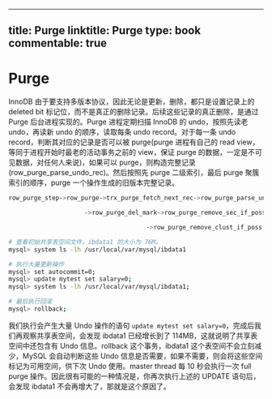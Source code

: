 
---
title: Purge
linktitle: Purge
type: book
commentable: true
---

# Purge

InnoDB 由于要支持多版本协议，因此无论是更新，删除，都只是设置记录上的 deleted bit 标记位，而不是真正的删除记录。后续这些记录的真正删除，是通过 Purge 后台进程实现的。Purge 进程定期扫描 InnoDB 的 undo，按照先读老 undo，再读新 undo 的顺序，读取每条 undo record。对于每一条 undo record，判断其对应的记录是否可以被 purge(purge 进程有自己的 read view，等同于进程开始时最老的活动事务之前的 view，保证 purge 的数据，一定是不可见数据，对任何人来说)，如果可以 purge，则构造完整记录(row_purge_parse_undo_rec)。然后按照先 purge 二级索引，最后 purge 聚簇索引的顺序，purge 一个操作生成的旧版本完整记录。

```sh
row_purge_step->row_purge->trx_purge_fetch_next_rec->row_purge_parse_undo_rec

                     ->row_purge_del_mark->row_purge_remove_sec_if_poss

                                      ->row_purge_remove_clust_if_poss
```

```sh
# 查看初始共享表空间文件，ibdata1 的大小为 76M。
mysql> system ls -lh /usr/local/var/mysql/ibdata1

# 执行大量更新操作
mysql> set autocommit=0;
mysql> update mytest set salary=0;
mysql> system ls -lh /usr/local/var/mysql/ibdata1;

# 最后执行回滚
mysql> rollback;
```

我们执行会产生大量 Undo 操作的语句 `update mytest set salary=0`，完成后我们再观察共享表空间，会发现 ibdata1 已经增长到了 114MB，这就说明了共享表空间中还包含有 Undo 信息。rollback 这个事务，ibdata1 这个表空间不会立刻减少，MySQL 会自动判断这些 Undo 信息是否需要，如果不需要，则会将这些空间标记为可用空间，供下次 Undo 使用。master thread 每 10 秒会执行一次 full purge 操作。因此很有可能的一种情况是，你再次执行上述的 UPDATE 语句后，会发现 ibdata1 不会再增大了，那就是这个原因了。

    